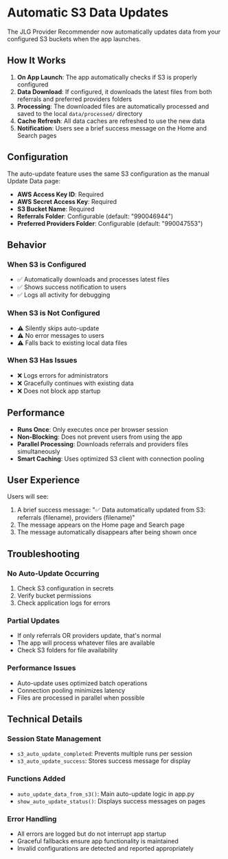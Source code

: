 # Automatic S3 Data Updates

The JLG Provider Recommender now automatically updates data from your configured S3 buckets when the app launches.

## How It Works

1. **On App Launch**: The app automatically checks if S3 is properly configured
2. **Data Download**: If configured, it downloads the latest files from both referrals and preferred providers folders
3. **Processing**: The downloaded files are automatically processed and saved to the local `data/processed/` directory
4. **Cache Refresh**: All data caches are refreshed to use the new data
5. **Notification**: Users see a brief success message on the Home and Search pages

## Configuration

The auto-update feature uses the same S3 configuration as the manual Update Data page:

- **AWS Access Key ID**: Required
- **AWS Secret Access Key**: Required
- **S3 Bucket Name**: Required
- **Referrals Folder**: Configurable (default: "990046944")
- **Preferred Providers Folder**: Configurable (default: "990047553")

## Behavior

### When S3 is Configured
- ✅ Automatically downloads and processes latest files
- ✅ Shows success notification to users
- ✅ Logs all activity for debugging

### When S3 is Not Configured
- ⚠️ Silently skips auto-update
- ⚠️ No error messages to users
- ⚠️ Falls back to existing local data files

### When S3 Has Issues
- ❌ Logs errors for administrators
- ❌ Gracefully continues with existing data
- ❌ Does not block app startup

## Performance

- **Runs Once**: Only executes once per browser session
- **Non-Blocking**: Does not prevent users from using the app
- **Parallel Processing**: Downloads referrals and providers files simultaneously
- **Smart Caching**: Uses optimized S3 client with connection pooling

## User Experience

Users will see:
1. A brief success message: "✅ Data automatically updated from S3: referrals (filename), providers (filename)"
2. The message appears on the Home page and Search page
3. The message automatically disappears after being shown once

## Troubleshooting

### No Auto-Update Occurring
1. Check S3 configuration in secrets
2. Verify bucket permissions
3. Check application logs for errors

### Partial Updates
- If only referrals OR providers update, that's normal
- The app will process whatever files are available
- Check S3 folders for file availability

### Performance Issues
- Auto-update uses optimized batch operations
- Connection pooling minimizes latency
- Files are processed in parallel when possible

## Technical Details

### Session State Management
- `s3_auto_update_completed`: Prevents multiple runs per session
- `s3_auto_update_success`: Stores success message for display

### Functions Added
- `auto_update_data_from_s3()`: Main auto-update logic in app.py
- `show_auto_update_status()`: Displays success messages on pages

### Error Handling
- All errors are logged but do not interrupt app startup
- Graceful fallbacks ensure app functionality is maintained
- Invalid configurations are detected and reported appropriately
